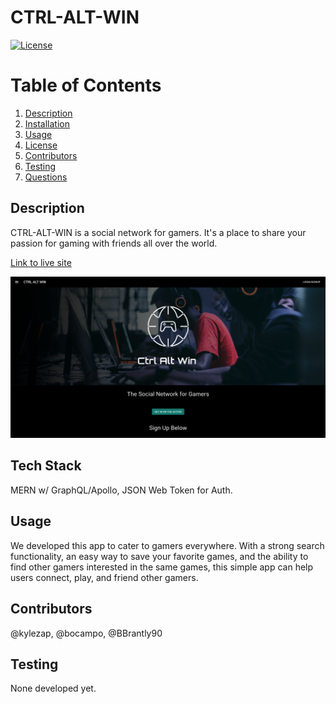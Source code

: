 # CTRL-ALT-WIN
[![License](https://img.shields.io/badge/License-Apache_2.0-blue.svg)](https://opensource.org/licenses/Apache-2.0)

# Table of Contents
1. [Description](#Description)
2. [Installation](#installation)
3. [Usage](#tusage)
4. [License](#license)
5. [Contributors](#contributors)
6. [Testing](#testing)
7. [Questions](#questions)

## Description
CTRL-ALT-WIN is a social network for gamers.  It's a place to share your passion for gaming with friends all over the world.

[Link to live site](https://ctrl-alt-win.onrender.com)

![screenshot](/client/public/screenshot.png)

## Tech Stack
MERN w/ GraphQL/Apollo, JSON Web Token for Auth.

## Usage
We developed this app to cater to gamers everywhere. With a strong search functionality, an easy way to save your favorite games, and the ability to find other gamers interested in the same games, this simple app can help users connect, play, and friend other gamers.

## Contributors
@kylezap, @bocampo, @BBrantly90

## Testing
None developed yet.

